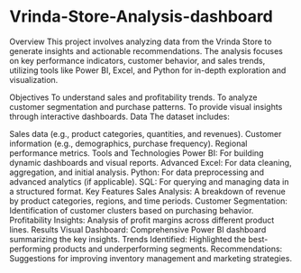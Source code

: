 # Vrinda-Store-Analysis-dashboard

Overview
This project involves analyzing data from the Vrinda Store to generate insights and actionable recommendations. The analysis focuses on key performance indicators, customer behavior, and sales trends, utilizing tools like Power BI, Excel, and Python for in-depth exploration and visualization.

Objectives
To understand sales and profitability trends.
To analyze customer segmentation and purchase patterns.
To provide visual insights through interactive dashboards.
Data
The dataset includes:

Sales data (e.g., product categories, quantities, and revenues).
Customer information (e.g., demographics, purchase frequency).
Regional performance metrics.
Tools and Technologies
Power BI: For building dynamic dashboards and visual reports.
Advanced Excel: For data cleaning, aggregation, and initial analysis.
Python: For data preprocessing and advanced analytics (if applicable).
SQL: For querying and managing data in a structured format.
Key Features
Sales Analysis: A breakdown of revenue by product categories, regions, and time periods.
Customer Segmentation: Identification of customer clusters based on purchasing behavior.
Profitability Insights: Analysis of profit margins across different product lines.
Results
Visual Dashboard: Comprehensive Power BI dashboard summarizing the key insights.
Trends Identified: Highlighted the best-performing products and underperforming segments.
Recommendations: Suggestions for improving inventory management and marketing strategies.
